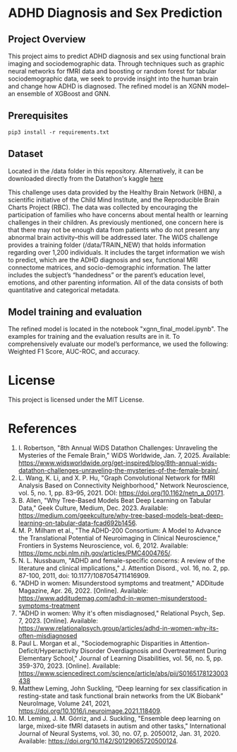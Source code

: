 # ADHD Diagnosis and Sex Prediction

## Project Overview
This project aims to predict ADHD diagnosis and sex using functional brain imaging and sociodemographic data. Through techniques such as graphic neural networks for fMRI data and boosting or random forest for tabular sociodemographic data, we seek to provide insight into the human brain and change how ADHD is diagnosed. The refined model is an XGNN model–an ensemble of XGBoost and GNN. 

## Prerequisites
```
pip3 install -r requirements.txt
```

## Dataset
Located in the /data folder in this repository. Alternatively, it can be downloaded directly from the Datathon's kaggle [here](https://www.kaggle.com/competitions/widsdatathon2025/data)

This challenge uses data provided by the Healthy Brain Network (HBN), a scientific initiative of the Child Mind Institute, and the Reproducible Brain Charts Project (RBC). The data was collected by encouraging the participation of families who have concerns about mental health or learning challenges in their children. As previously mentioned, one concern here is that there may not be enough data from patients who do not present any abnormal brain activity–this will be addressed later. 
The WiDS challenge provides a training folder (/data/TRAIN_NEW) that holds information regarding over 1,200 individuals. It includes the target information we wish to predict, which are the ADHD diagnosis and sex, functional MRI connectome matrices, and socio-demographic information. The latter includes the subject’s “handedness” or the parent’s education level, emotions, and other parenting information. All of the data consists of both quantitative and categorical metadata. 

## Model training and evaluation
The refined model is located in the notebook "xgnn_final_model.ipynb". The examples for training and the evaluation results are in it. To comprehensively evaluate our model’s performance, we used the following: Weighted F1 Score, AUC-ROC, and accuracy.

# License
This project is licensed under the MIT License.

# References
1. I. Robertson, "8th Annual WiDS Datathon Challenges: Unraveling the Mysteries of the Female Brain," WiDS Worldwide, Jan. 7, 2025. Available: https://www.widsworldwide.org/get-inspired/blog/8th-annual-wids-datathon-challenges-unraveling-the-mysteries-of-the-female-brain/.
2. L. Wang, K. Li, and X. P. Hu, "Graph Convolutional Network for fMRI Analysis Based on Connectivity Neighborhood," Network Neuroscience, vol. 5, no. 1, pp. 83–95, 2021. DOI: https://doi.org/10.1162/netn_a_00171.
3. B. Allen, "Why Tree-Based Models Beat Deep Learning on Tabular Data," Geek Culture, Medium, Dec. 2023. Available: https://medium.com/geekculture/why-tree-based-models-beat-deep-learning-on-tabular-data-fcad692b1456.
4. M. P. Milham et al., "The ADHD-200 Consortium: A Model to Advance the Translational Potential of Neuroimaging in Clinical Neuroscience," Frontiers in Systems Neuroscience, vol. 6, 2012. Available: https://pmc.ncbi.nlm.nih.gov/articles/PMC4004765/.
5. N. L. Nussbaum, "ADHD and female-specific concerns: A review of the literature and clinical implications," J. Attention Disord., vol. 16, no. 2, pp. 87-100, 2011, doi: 10.1177/1087054711416909.
6. "ADHD in women: Misunderstood symptoms and treatment," ADDitude Magazine, Apr. 26, 2022. [Online]. Available: https://www.additudemag.com/adhd-in-women-misunderstood-symptoms-treatment
7. "ADHD in women: Why it's often misdiagnosed," Relational Psych, Sep. 7, 2023. [Online]. Available: https://www.relationalpsych.group/articles/adhd-in-women-why-its-often-misdiagnosed
8. Paul L. Morgan et al., "Sociodemographic Disparities in Attention-Deficit/Hyperactivity Disorder Overdiagnosis and Overtreatment During Elementary School," Journal of Learning Disabilities, vol. 56, no. 5, pp. 359-370, 2023. [Online]. Available: https://www.sciencedirect.com/science/article/abs/pii/S0165178123003438
9. Matthew Leming, John Suckling, “Deep learning for sex classification in resting-state and task functional brain networks from the UK Biobank” NeuroImage, Volume 241, 2021, https://doi.org/10.1016/j.neuroimage.2021.118409.
10. M. Leming, J. M. Górriz, and J. Suckling, "Ensemble deep learning on large, mixed-site fMRI datasets in autism and other tasks," International Journal of Neural Systems, vol. 30, no. 07, p. 2050012, Jan. 31, 2020. Available: https://doi.org/10.1142/S0129065720500124.

